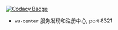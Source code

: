 
[![Codacy Badge](https://api.codacy.com/project/badge/Grade/3cccee35cbc7489ebe29aa20e2eb2456)](https://app.codacy.com/app/kaimz/wu-security?utm_source=github.com&utm_medium=referral&utm_content=kaimz/wu-security&utm_campaign=Badge_Grade_Settings)

* `wu-center` 服务发现和注册中心, port 8321